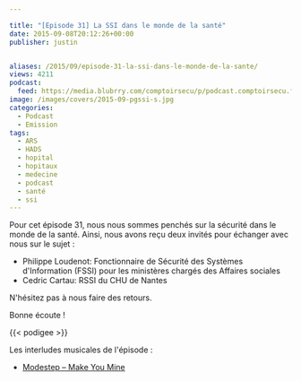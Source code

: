```yaml
---

title: "[Episode 31] La SSI dans le monde de la santé"
date: 2015-09-08T20:12:26+00:00
publisher: justin


aliases: /2015/09/episode-31-la-ssi-dans-le-monde-de-la-sante/
views: 4211
podcast:
  feed: https://media.blubrry.com/comptoirsecu/p/podcast.comptoirsecu.fr/CSEC.EP31.2015-09-08.SANTE.mp3
image: /images/covers/2015-09-pgssi-s.jpg
categories:
  - Podcast
  - Emission
tags:
  - ARS
  - HADS
  - hopital
  - hopitaux
  - medecine
  - podcast
  - santé
  - ssi
---
```


Pour cet épisode 31, nous nous sommes penchés sur la sécurité dans le monde de la santé. Ainsi, nous avons reçu deux invités pour échanger avec nous sur le sujet :

  * Philippe Loudenot: Fonctionnaire de Sécurité des Systèmes d'Information (FSSI) pour les ministères chargés des Affaires sociales
  * Cedric Cartau: RSSI du CHU de Nantes

N'hésitez pas à nous faire des retours.

Bonne écoute !

{{< podigee >}}

Les interludes musicales de l'épisode :

  * [Modestep – Make You Mine](https://itunes.apple.com/gb/album/london-road-bonus-version/id968440539)
